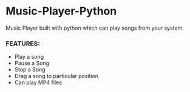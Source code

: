 # Music-Player-Python
Music Player built with python which can play songs from your system. 

### FEATURES: <br />
* Play a song <br />
* Pause a Song <br />
* Stop a Song <br />
* Drag a song to particular position <br />
* Can play MP4 files <br />
